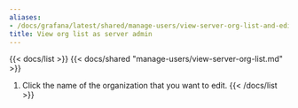 ```yaml
---
aliases:
- /docs/grafana/latest/shared/manage-users/view-server-org-list-and-edit/
title: View org list as server admin
---
```


{{< docs/list >}}
{{< docs/shared "manage-users/view-server-org-list.md" >}}

1. Click the name of the organization that you want to edit.
   {{< /docs/list >}}
